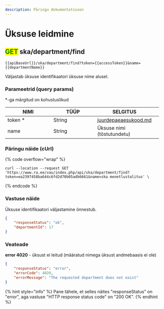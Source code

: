 ```yaml
---
description: Päringu dokumentatsioon
---
```


# Üksuse leidmine

## <mark style="color:green;">GET</mark> ska/department/find

```
{{apiBaseUrl}}/ska/department/find?token={{accessToken}}&name={{departmentName}}
```

Väljastab üksuse identifikaatori üksuse nime alusel.&#x20;

### Parameetrid (query params)

\*-ga märgitud on kohustuslikud

<table><thead><tr><th width="156">NIMI</th><th width="147">TÜÜP</th><th>SELGITUS</th><th data-hidden></th></tr></thead><tbody><tr><td>token *</td><td>String</td><td><a data-mention href="../../juurdepaeaesukood.md">juurdepaeaesukood.md</a></td><td></td></tr><tr><td>name</td><td>String</td><td>Üksuse nimi (tõstutundetu)</td><td></td></tr></tbody></table>

### Päringu näide (cUrl)

{% code overflow="wrap" %}
```shell
curl --location --request GET 'https://www.ra.ee/vau/index.php/api/ska/department/find?token=ea2397458ba644c6fd2d70b05adb6661&name=ska menetlustalitus' \
```
{% endcode %}

### Vastuse näide

Üksuse identifikaatori väljastamine õnnestub.

```json
{
    "responseStatus": "ok",
    "departmentId": 17
}
```

### Veateade

**error 4020** - üksust ei leitud (määratud nimega üksust andmebaasis ei ole)

```json
{
    "responseStatus": "error",
    "errorCode": 4020,
    "errorMessage": "The requested department does not exist"
}
```

{% hint style="info" %}
Pane tähele, et selles näites "responseStatus" on "error", aga vastuse "HTTP response status code" on "200 OK".
{% endhint %}
